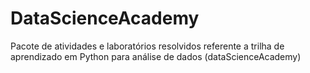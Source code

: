 # DataScienceAcademy
Pacote de atividades e laboratórios resolvidos referente a trilha de aprendizado em Python para análise de dados (dataScienceAcademy)
